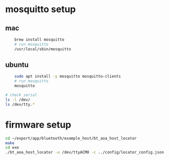 # mosquitto setup

## mac 
```bash
    brew install mosquitto
    # run mosquitto
    /usr/local/sbin/mosquitto
```

## ubuntu

```bash
    sudo apt install -y mosquitto mosquitto-clients
    # run mosquitto
    mosquitto
```
```bash
# check serial
ls -l /dev/
ls /dev/tty.*
```

# firmware setup

```bash
cd ~/export/app/bluetooth/example_host/bt_aoa_host_locator
make
cd exe
./bt_aoa_host_locator -u /dev/ttyACM0 -c ../config/locator_config.json
```